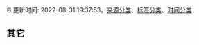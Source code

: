 :alarm_clock: 更新时间: 2022-08-31 19:37:53。[来源分类](../README.md)、[标签分类](../TAGS.md)、[时间分类](../TIMELINE.md)

## 其它



